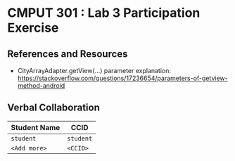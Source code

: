 # CMPUT 301 : Lab 3 Participation Exercise

## References and Resources

- CityArrayAdapter.getView(...) parameter explanation: https://stackoverflow.com/questions/17236654/parameters-of-getview-method-android

## Verbal Collaboration

| Student Name | CCID      |
| ------------ | --------- |
| `student`    | `student` |
| `<Add more>` | `<CCID>`  |
